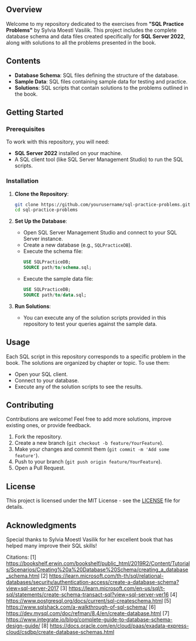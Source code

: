 ## Overview

Welcome to my repository dedicated to the exercises from **"SQL Practice Problems"** by Sylvia Moestl Vasilik. This project includes the complete database schema and data files created specifically for **SQL Server 2022**, along with solutions to all the problems presented in the book.

## Contents

- **Database Schema**: SQL files defining the structure of the database.
- **Sample Data**: SQL files containing sample data for testing and practice.
- **Solutions**: SQL scripts that contain solutions to the problems outlined in the book.

## Getting Started

### Prerequisites

To work with this repository, you will need:

- **SQL Server 2022** installed on your machine.
- A SQL client tool (like SQL Server Management Studio) to run the SQL scripts.

### Installation

1. **Clone the Repository**:
   ```bash
   git clone https://github.com/yourusername/sql-practice-problems.git
   cd sql-practice-problems
   ```

2. **Set Up the Database**:
   - Open SQL Server Management Studio and connect to your SQL Server instance.
   - Create a new database (e.g., `SQLPracticeDB`).
   - Execute the schema file:
     ```sql
     USE SQLPracticeDB;
     SOURCE path/to/schema.sql;
     ```
   - Execute the sample data file:
     ```sql
     USE SQLPracticeDB;
     SOURCE path/to/data.sql;
     ```

3. **Run Solutions**:
   - You can execute any of the solution scripts provided in this repository to test your queries against the sample data.

## Usage

Each SQL script in this repository corresponds to a specific problem in the book. The solutions are organized by chapter or topic. To use them:

- Open your SQL client.
- Connect to your database.
- Execute any of the solution scripts to see the results.

## Contributing

Contributions are welcome! Feel free to add more solutions, improve existing ones, or provide feedback.

1. Fork the repository.
2. Create a new branch (`git checkout -b feature/YourFeature`).
3. Make your changes and commit them (`git commit -m 'Add some feature'`).
4. Push to your branch (`git push origin feature/YourFeature`).
5. Open a Pull Request.

## License

This project is licensed under the MIT License - see the [LICENSE](LICENSE) file for details.

## Acknowledgments

Special thanks to Sylvia Moestl Vasilik for her excellent book that has helped many improve their SQL skills!

Citations:
[1] https://bookshelf.erwin.com/bookshelf/public_html/2019R2/Content/Tutorials/Scenarios/Creating%20a%20Database%20Schema/creating_a_database_schema.html
[2] https://learn.microsoft.com/th-th/sql/relational-databases/security/authentication-access/create-a-database-schema?view=sql-server-2017
[3] https://learn.microsoft.com/en-us/sql/t-sql/statements/create-schema-transact-sql?view=sql-server-ver16
[4] https://www.postgresql.org/docs/current/sql-createschema.html
[5] https://www.sqlshack.com/a-walkthrough-of-sql-schema/
[6] https://dev.mysql.com/doc/refman/8.4/en/create-database.html
[7] https://www.integrate.io/blog/complete-guide-to-database-schema-design-guide/
[8] https://docs.oracle.com/en/cloud/paas/exadata-express-cloud/csdbp/create-database-schemas.html
